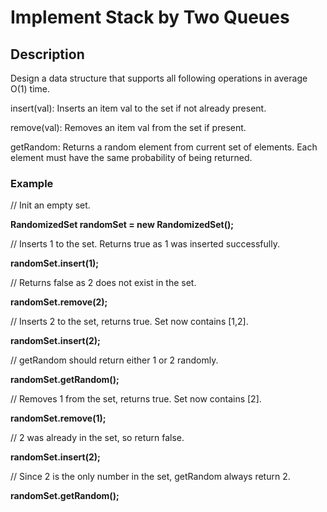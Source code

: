 # Implement Stack by Two Queues


## Description

Design a data structure that supports all following operations in average O(1) time.

insert(val): Inserts an item val to the set if not already present.

remove(val): Removes an item val from the set if present.

getRandom: Returns a random element from current set of elements. Each element must have 
the same probability of being returned.

### Example
// Init an empty set.

**RandomizedSet randomSet = new RandomizedSet();**

// Inserts 1 to the set. Returns true as 1 was inserted successfully.

**randomSet.insert(1);**

// Returns false as 2 does not exist in the set.

**randomSet.remove(2);**

// Inserts 2 to the set, returns true. Set now contains [1,2].

**randomSet.insert(2);**

// getRandom should return either 1 or 2 randomly.

**randomSet.getRandom();**

// Removes 1 from the set, returns true. Set now contains [2].

**randomSet.remove(1);**

// 2 was already in the set, so return false.

**randomSet.insert(2);**

// Since 2 is the only number in the set, getRandom always return 2.

**randomSet.getRandom();**

